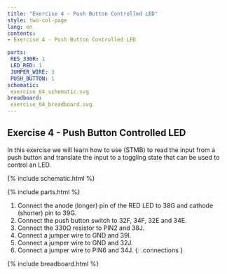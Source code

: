 ```yaml
---
title: "Exercise 4 - Push Button Controlled LED"
style: two-col-page
lang: en
contents:
- Exercise 4 - Push Button Controlled LED

parts:
 RES_330R: 1
 LED_RED: 1
 JUMPER_WIRE: 3
 PUSH_BUTTON: 1
schematic:
 exercise_04_schematic.svg
breadboard:
 exercise_04_breadboard.svg
---
```


## Exercise 4 - Push Button Controlled LED

In this exercise we will learn how to use (STMB) to read the input from a push button and translate the input to a toggling state that can be used to control an LED. 

{% include schematic.html %}

{% include parts.html %}


1. Connect the anode (longer) pin of the RED LED to 38G and cathode (shorter) pin to 39G.
2. Connect the push button switch to 32F, 34F, 32E and 34E. 
3. Connect the 330Ω resistor to PIN2 and 38J.
4. Connect a jumper wire to GND and 39I.
5. Connect a jumper wire to GND and 32J.
6. Connect a jumper wire to PIN6 and 34J.
{: .connections }

{% include breadboard.html %}
